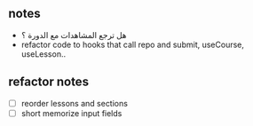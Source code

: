 ## notes

- هل ترجع المشاهدات مع الدورة ؟
- refactor code to hooks that call repo and submit, useCourse, useLesson..

## refactor notes

- [ ] reorder lessons and sections
- [ ] short memorize input fields
